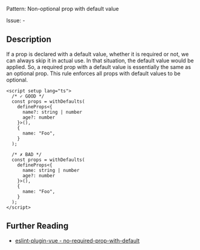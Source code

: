 Pattern: Non-optional prop with default value

Issue: -

## Description

If a prop is declared with a default value, whether it is required or not, we can always skip it in actual use. In that situation, the default value would be applied. So, a required prop with a default value is essentially the same as an optional prop. This rule enforces all props with default values to be optional.

```vue
<script setup lang="ts">
  /* ✓ GOOD */
  const props = withDefaults(
    defineProps<{
      name?: string | number
      age?: number
    }>(),
    {
      name: "Foo",
    }
  );

  /* ✗ BAD */
  const props = withDefaults(
    defineProps<{
      name: string | number
      age?: number
    }>(),
    {
      name: "Foo",
    }
  );
</script>
```

## Further Reading

* [eslint-plugin-vue - no-required-prop-with-default ](https://eslint.vuejs.org/rules/no-required-prop-with-default.html)
